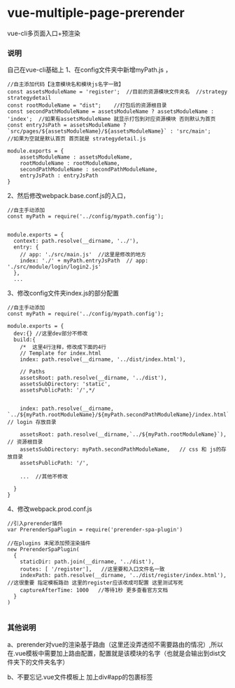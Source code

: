 # vue-multiple-page-prerender
vue-cli多页面入口+预渲染

### 说明
自己在vue-cli基础上 
1、在config文件夹中新增myPath.js ，
```
//自主添加代码【注意模块名和模块js名字一致】
const assetsModuleName = 'register';  //目前的资源模块文件夹名  //strategy strategydetail
const rootModuleName = "dist";    //打包后的资源根目录
const secondPathModuleName = assetsModuleName ? assetsModuleName : 'index';  //如果有assetsModuleName 就显示打包到对应资源模块 否则默认为首页
const entryJsPath = assetsModuleName ? `src/pages/${assetsModuleName}/${assetsModuleName}` : 'src/main';    //如果为空就是默认首页 首页就是 strategydetail.js

module.exports = {
    assetsModuleName : assetsModuleName,
    rootModuleName : rootModuleName,
    secondPathModuleName : secondPathModuleName,
    entryJsPath : entryJsPath
}

```
2、然后修改webpack.base.conf.js的入口，
```
//自主手动添加
const myPath = require('../config/mypath.config');


module.exports = {
  context: path.resolve(__dirname, '../'),
  entry: {
    // app: './src/main.js'  //这里是修改的地方
    index: './' + myPath.entryJsPath  // app: './src/module/login/login2.js'
  },
  ...

```

3、修改config文件夹index.js的部分配置
```
//自主手动添加
const myPath = require('../config/mypath.config');

module.exports = {
  dev:{} //这里dev部分不修改
  build:{
    /*  这里4行注释，修改成下面的4行
    // Template for index.html
    index: path.resolve(__dirname, '../dist/index.html'),

    // Paths
    assetsRoot: path.resolve(__dirname, '../dist'),
    assetsSubDirectory: 'static',
    assetsPublicPath: '/',*/


    index: path.resolve(__dirname, `../${myPath.rootModuleName}/${myPath.secondPathModuleName}/index.html`), // login 存放目录

    assetsRoot: path.resolve(__dirname,`../${myPath.rootModuleName}`), // 资源根目录
    assetsSubDirectory: myPath.secondPathModuleName,   // css 和 js的存放目录
    assetsPublicPath: '/',
    
    ...  //其他不修改

  }
}

```

4、修改webpack.prod.conf.js
```
//引入prerender插件
var PrerenderSpaPlugin = require('prerender-spa-plugin')

//在plugins 末尾添加预渲染插件
new PrerenderSpaPlugin(
  {
    staticDir: path.join(__dirname, '../dist'),
    routes: [ '/register'],   //这里要和入口文件名一致
    indexPath: path.resolve(__dirname, '../dist/register/index.html'),  //这很重要 指定模板路劲 这里的register应该改成可配置 这里测试写死
    captureAfterTime: 1000   //等待1秒 更多查看官方文档
  }
)


```


### 其他说明
a、prerender对vue的渲染基于路由（这里还没弄透彻不需要路由的情况）,所以在.vue模板中需要加上路由配置，配置就是该模块的名字（也就是会输出到dist文件夹下的文件夹名字）

b、不要忘记.vue文件模板上 加上div#app的包裹标签
